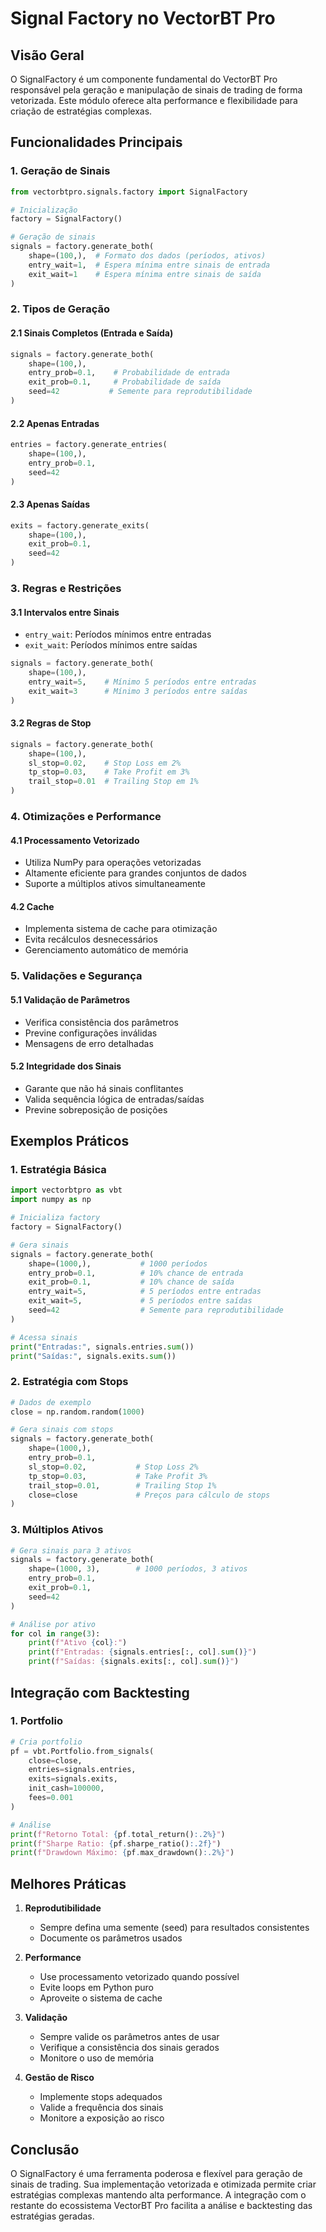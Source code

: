 # Signal Factory no VectorBT Pro

## Visão Geral
O SignalFactory é um componente fundamental do VectorBT Pro responsável pela geração e manipulação de sinais de trading de forma vetorizada. Este módulo oferece alta performance e flexibilidade para criação de estratégias complexas.

## Funcionalidades Principais

### 1. Geração de Sinais
```python
from vectorbtpro.signals.factory import SignalFactory

# Inicialização
factory = SignalFactory()

# Geração de sinais
signals = factory.generate_both(
    shape=(100,),  # Formato dos dados (períodos, ativos)
    entry_wait=1,  # Espera mínima entre sinais de entrada
    exit_wait=1    # Espera mínima entre sinais de saída
)
```

### 2. Tipos de Geração

#### 2.1 Sinais Completos (Entrada e Saída)
```python
signals = factory.generate_both(
    shape=(100,),
    entry_prob=0.1,    # Probabilidade de entrada
    exit_prob=0.1,     # Probabilidade de saída
    seed=42           # Semente para reprodutibilidade
)
```

#### 2.2 Apenas Entradas
```python
entries = factory.generate_entries(
    shape=(100,),
    entry_prob=0.1,
    seed=42
)
```

#### 2.3 Apenas Saídas
```python
exits = factory.generate_exits(
    shape=(100,),
    exit_prob=0.1,
    seed=42
)
```

### 3. Regras e Restrições

#### 3.1 Intervalos entre Sinais
- `entry_wait`: Períodos mínimos entre entradas
- `exit_wait`: Períodos mínimos entre saídas
```python
signals = factory.generate_both(
    shape=(100,),
    entry_wait=5,    # Mínimo 5 períodos entre entradas
    exit_wait=3      # Mínimo 3 períodos entre saídas
)
```

#### 3.2 Regras de Stop
```python
signals = factory.generate_both(
    shape=(100,),
    sl_stop=0.02,    # Stop Loss em 2%
    tp_stop=0.03,    # Take Profit em 3%
    trail_stop=0.01  # Trailing Stop em 1%
)
```

### 4. Otimizações e Performance

#### 4.1 Processamento Vetorizado
- Utiliza NumPy para operações vetorizadas
- Altamente eficiente para grandes conjuntos de dados
- Suporte a múltiplos ativos simultaneamente

#### 4.2 Cache
- Implementa sistema de cache para otimização
- Evita recálculos desnecessários
- Gerenciamento automático de memória

### 5. Validações e Segurança

#### 5.1 Validação de Parâmetros
- Verifica consistência dos parâmetros
- Previne configurações inválidas
- Mensagens de erro detalhadas

#### 5.2 Integridade dos Sinais
- Garante que não há sinais conflitantes
- Valida sequência lógica de entradas/saídas
- Previne sobreposição de posições

## Exemplos Práticos

### 1. Estratégia Básica
```python
import vectorbtpro as vbt
import numpy as np

# Inicializa factory
factory = SignalFactory()

# Gera sinais
signals = factory.generate_both(
    shape=(1000,),           # 1000 períodos
    entry_prob=0.1,          # 10% chance de entrada
    exit_prob=0.1,           # 10% chance de saída
    entry_wait=5,            # 5 períodos entre entradas
    exit_wait=5,             # 5 períodos entre saídas
    seed=42                  # Semente para reprodutibilidade
)

# Acessa sinais
print("Entradas:", signals.entries.sum())
print("Saídas:", signals.exits.sum())
```

### 2. Estratégia com Stops
```python
# Dados de exemplo
close = np.random.random(1000)

# Gera sinais com stops
signals = factory.generate_both(
    shape=(1000,),
    entry_prob=0.1,
    sl_stop=0.02,           # Stop Loss 2%
    tp_stop=0.03,           # Take Profit 3%
    trail_stop=0.01,        # Trailing Stop 1%
    close=close             # Preços para cálculo de stops
)
```

### 3. Múltiplos Ativos
```python
# Gera sinais para 3 ativos
signals = factory.generate_both(
    shape=(1000, 3),        # 1000 períodos, 3 ativos
    entry_prob=0.1,
    exit_prob=0.1,
    seed=42
)

# Análise por ativo
for col in range(3):
    print(f"Ativo {col}:")
    print(f"Entradas: {signals.entries[:, col].sum()}")
    print(f"Saídas: {signals.exits[:, col].sum()}")
```

## Integração com Backtesting

### 1. Portfolio
```python
# Cria portfolio
pf = vbt.Portfolio.from_signals(
    close=close,
    entries=signals.entries,
    exits=signals.exits,
    init_cash=100000,
    fees=0.001
)

# Análise
print(f"Retorno Total: {pf.total_return():.2%}")
print(f"Sharpe Ratio: {pf.sharpe_ratio():.2f}")
print(f"Drawdown Máximo: {pf.max_drawdown():.2%}")
```

## Melhores Práticas

1. **Reprodutibilidade**
   - Sempre defina uma semente (seed) para resultados consistentes
   - Documente os parâmetros usados

2. **Performance**
   - Use processamento vetorizado quando possível
   - Evite loops em Python puro
   - Aproveite o sistema de cache

3. **Validação**
   - Sempre valide os parâmetros antes de usar
   - Verifique a consistência dos sinais gerados
   - Monitore o uso de memória

4. **Gestão de Risco**
   - Implemente stops adequados
   - Valide a frequência dos sinais
   - Monitore a exposição ao risco

## Conclusão
O SignalFactory é uma ferramenta poderosa e flexível para geração de sinais de trading. Sua implementação vetorizada e otimizada permite criar estratégias complexas mantendo alta performance. A integração com o restante do ecossistema VectorBT Pro facilita a análise e backtesting das estratégias geradas.
